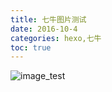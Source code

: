 ```yaml
---
title: 七牛图片测试
date: 2016-10-4
categories: hexo,七牛
toc: true
---
```


![image_test](http://oefaano2o.bkt.clouddn.com/blogimages/images/01.jpg)